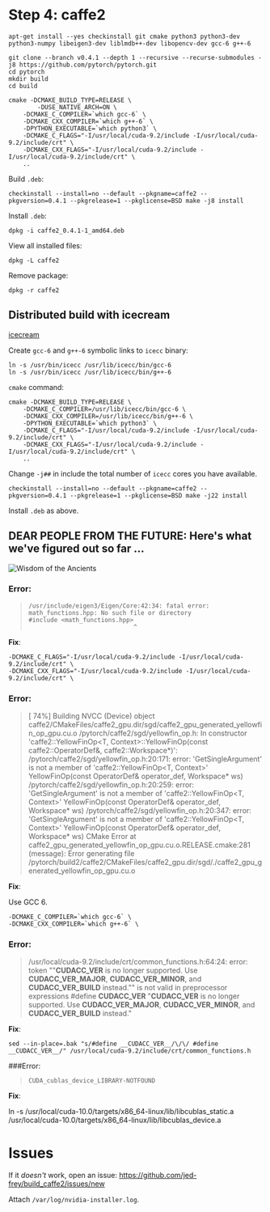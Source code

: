 # Step 4: caffe2

    apt-get install --yes checkinstall git cmake python3 python3-dev python3-numpy libeigen3-dev liblmdb++-dev libopencv-dev gcc-6 g++-6

    git clone --branch v0.4.1 --depth 1 --recursive --recurse-submodules -j8 https://github.com/pytorch/pytorch.git
    cd pytorch
	mkdir build
	cd build

	cmake -DCMAKE_BUILD_TYPE=RELEASE \
	        -DUSE_NATIVE_ARCH=ON \
		-DCMAKE_C_COMPILER=`which gcc-6` \
		-DCMAKE_CXX_COMPILER=`which g++-6` \
		-DPYTHON_EXECUTABLE=`which python3` \
		-DCMAKE_C_FLAGS="-I/usr/local/cuda-9.2/include -I/usr/local/cuda-9.2/include/crt" \
		-DCMAKE_CXX_FLAGS="-I/usr/local/cuda-9.2/include -I/usr/local/cuda-9.2/include/crt" \
		..

Build ```.deb```:

    checkinstall --install=no --default --pkgname=caffe2 --pkgversion=0.4.1 --pkgrelease=1 --pkglicense=BSD make -j8 install

Install ```.deb```:

    dpkg -i caffe2_0.4.1-1_amd64.deb

View all installed files:

    dpkg -L caffe2

Remove package:

    dpkg -r caffe2

## Distributed build with icecream

[icecream](https://github.com/icecc/icecream) 

Create ```gcc-6``` and ```g++-6``` symbolic links to ```icecc``` binary:

    ln -s /usr/bin/icecc /usr/lib/icecc/bin/gcc-6
    ln -s /usr/bin/icecc /usr/lib/icecc/bin/g++-6

```cmake``` command:

    cmake -DCMAKE_BUILD_TYPE=RELEASE \
		-DCMAKE_C_COMPILER=/usr/lib/icecc/bin/gcc-6 \
		-DCMAKE_CXX_COMPILER=/usr/lib/icecc/bin/g++-6 \
		-DPYTHON_EXECUTABLE=`which python3` \
		-DCMAKE_C_FLAGS="-I/usr/local/cuda-9.2/include -I/usr/local/cuda-9.2/include/crt" \
		-DCMAKE_CXX_FLAGS="-I/usr/local/cuda-9.2/include -I/usr/local/cuda-9.2/include/crt" \
		..

Change ```-j##``` in include the total number of ```icecc``` cores you have available.

    checkinstall --install=no --default --pkgname=caffe2 --pkgversion=0.4.1 --pkgrelease=1 --pkglicense=BSD make -j22 install


Install ```.deb``` as above.


## DEAR PEOPLE FROM THE FUTURE: Here's what we've figured out so far ...

![Wisdom of the Ancients](https://imgs.xkcd.com/comics/wisdom_of_the_ancients.png)

### Error:

>     /usr/include/eigen3/Eigen/Core:42:34: fatal error: math_functions.hpp: No such file or directory
>     #include <math_functions.hpp>
>                                  ^

**Fix**:

    -DCMAKE_C_FLAGS="-I/usr/local/cuda-9.2/include -I/usr/local/cuda-9.2/include/crt" \
    -DCMAKE_CXX_FLAGS="-I/usr/local/cuda-9.2/include -I/usr/local/cuda-9.2/include/crt" \

### Error:

>    [ 74%] Building NVCC (Device) object caffe2/CMakeFiles/caffe2_gpu.dir/sgd/caffe2_gpu_generated_yellowfin_op_gpu.cu.o
>    /pytorch/caffe2/sgd/yellowfin_op.h: In constructor 'caffe2::YellowFinOp<T, Context>::YellowFinOp(const caffe2::OperatorDef&, caffe2::Workspace*)':
>    /pytorch/caffe2/sgd/yellowfin_op.h:20:171: error: 'GetSingleArgument<int>' is not a member of 'caffe2::YellowFinOp<T, Context>'
>    YellowFinOp(const OperatorDef& operator_def, Workspace* ws)
>    /pytorch/caffe2/sgd/yellowfin_op.h:20:259: error: 'GetSingleArgument<int>' is not a member of 'caffe2::YellowFinOp<T, Context>'
>    YellowFinOp(const OperatorDef& operator_def, Workspace* ws)
>    /pytorch/caffe2/sgd/yellowfin_op.h:20:347: error: 'GetSingleArgument<bool>' is not a member of 'caffe2::YellowFinOp<T, Context>'
>     YellowFinOp(const OperatorDef& operator_def, Workspace* ws)
>    CMake Error at caffe2_gpu_generated_yellowfin_op_gpu.cu.o.RELEASE.cmake:281 (message):
>    Error generating file
>    /pytorch/build2/caffe2/CMakeFiles/caffe2_gpu.dir/sgd/./caffe2_gpu_generated_yellowfin_op_gpu.cu.o

**Fix**:

Use GCC 6.

    -DCMAKE_C_COMPILER=`which gcc-6` \
    -DCMAKE_CXX_COMPILER=`which g++-6` \

### Error:

>    /usr/local/cuda-9.2/include/crt/common_functions.h:64:24: error: token ""__CUDACC_VER__ is no longer supported.  Use __CUDACC_VER_MAJOR__, __CUDACC_VER_MINOR__, and __CUDACC_VER_BUILD__ instead."" is not valid in preprocessor expressions
>    #define __CUDACC_VER__ "__CUDACC_VER__ is no longer supported.  Use __CUDACC_VER_MAJOR__, __CUDACC_VER_MINOR__, and __CUDACC_VER_BUILD__ instead."

**Fix**:

    sed --in-place=.bak "s/#define __CUDACC_VER__/\/\/ #define __CUDACC_VER__/" /usr/local/cuda-9.2/include/crt/common_functions.h

###Error:

> ```CUDA_cublas_device_LIBRARY-NOTFOUND```

**Fix**:

  ln -s /usr/local/cuda-10.0/targets/x86_64-linux/lib/libcublas_static.a /usr/local/cuda-10.0/targets/x86_64-linux/lib/libcublas_device.a

# Issues

If it *doesn't* work, open an issue: https://github.com/jed-frey/build_caffe2/issues/new

Attach ```/var/log/nvidia-installer.log```.
